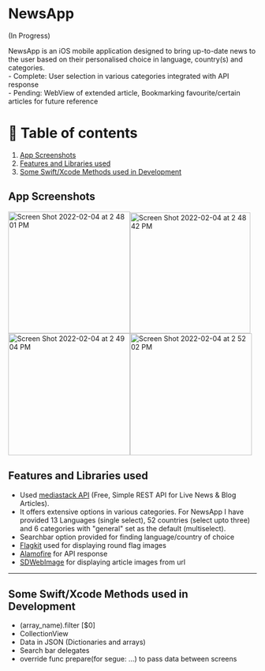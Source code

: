 
# NewsApp
(In Progress)

NewsApp is an iOS mobile application designed to bring up-to-date news to the user based on their personalised choice in language, country(s) and categories.
<br/> - Complete: User selection in various categories integrated with API response
<br> - Pending: WebView of extended article, Bookmarking favourite/certain articles for future reference

# 🚩 Table of contents
1. [App Screenshots](#part1)
2. [Features and Libraries used](#part2)
3. [Some Swift/Xcode Methods used in Development](#part3)

## App Screenshots <a name="part1"></a>

<img width="247" alt="Screen Shot 2022-02-04 at 2 48 01 PM" src="https://user-images.githubusercontent.com/82283086/152594185-04befab7-f3fb-473c-be77-4140d40ec384.png"><img width="244.3" alt="Screen Shot 2022-02-04 at 2 48 42 PM" src="https://user-images.githubusercontent.com/82283086/152594188-3bb8f460-3815-49de-8e00-70b4094fcdf6.png"><img width="247" alt="Screen Shot 2022-02-04 at 2 49 04 PM" src="https://user-images.githubusercontent.com/82283086/152594191-13a64b68-afa4-4788-a3f0-a87a300e2cb4.png"><img width="247" alt="Screen Shot 2022-02-04 at 2 52 02 PM" src="https://user-images.githubusercontent.com/82283086/152594192-ce0e8035-9ad5-47da-9591-12ec3ebea18f.png">

## Features and Libraries used <a name="part2"></a>

* Used [mediastack API](https://mediastack.com) (Free, Simple REST API for Live News & Blog Articles).
* It offers extensive options in various categories. For NewsApp I have provided 13 Languages (single select), 52 countries (select upto three) and 6 categories with "general" set as the default (multiselect).
* Searchbar option provided for finding language/country of choice
* [Flagkit](https://github.com/madebybowtie/FlagKit) used for displaying round flag images
* [Alamofire](https://github.com/Alamofire/Alamofire) for API response
* [SDWebImage](https://github.com/SDWebImage/SDWebImage) for displaying article images from url

___

## Some Swift/Xcode Methods used in Development <a name="part3"></a>

* (array_name).filter [$0]
* CollectionView
* Data in JSON (Dictionaries and arrays)
* Search bar delegates
* override func prepare(for segue: ...) to pass data between screens
